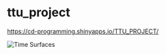 # ttu_project


https://cd-programming.shinyapps.io/TTU_PROJECT/


![Time Surfaces](https://raw.githubusercontent.com/cdscript/ttu_project/master/VisualizationPoster.jpg?raw=true "TimeSurfaces")
